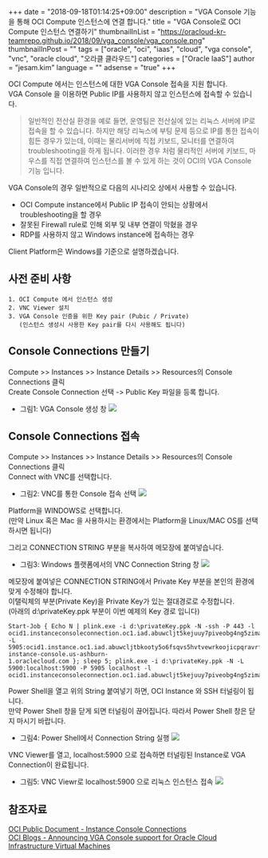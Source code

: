 +++
date = "2018-09-18T01:14:25+09:00"
description = "VGA Console 기능을 통해 OCI Compute 인스턴스에 연결 합니다."
title = "VGA Console로 OCI Compute 인스턴스 연결하기"
thumbnailInList = "https://oracloud-kr-teamrepo.github.io/2018/09/vga_console/vga_console.png"
thumbnailInPost = "" 
tags = ["oracle", "oci", "iaas", "cloud", "vga console", "vnc", "oracle cloud", "오라클 클라우드"]
categories = ["Oracle IaaS"]
author = "jesam.kim"
language = ""
adsense = "true"
+++

OCI Compute 에서는 인스턴스에 대한 VGA Console 접속을 지원 합니다.  
VGA Console 을 이용하면 Public IP를 사용하지 않고 인스턴스에 접속할 수 있습니다. 
 
> 일반적인 전산실 환경을 예로 들면, 운영팀은 전산실에 있는 리눅스 서버에 IP로 접속을 할 수 있습니다. 하지만 해당 리눅스에 부팅 문제 등으로 IP를 통한 접속이 힘든 경우가 있는데, 이때는 물리서버에 직접 키보드, 모니터를 연결하여 troubleshooting을 하게 됩니다. 이러한 경우 처럼 물리적인 서버에 키보드, 마우스를 직접 연결하여 인스턴스를 볼 수 있게 하는 것이 OCI의 VGA Console 기능 입니다.

VGA Console의 경우 일반적으로 다음의 시나리오 상에서 사용할 수 있습니다.  

- OCI Compute instance에서 Public IP 접속이 안되는 상황에서 troubleshooting을 할 경우  
- 잘못된 Firewall rule로 인해 외부 및 내부 연결이 막혔을 경우  
- RDP를 사용하지 않고 Windows instance에 접속하는 경우  
	
Client Platform은 Windows를 기준으로 설명하겠습니다.


## 사전 준비 사항

	1. OCI Compute 에서 인스턴스 생성
	2. VNC Viewer 설치
	3. VGA Console 인증을 위한 Key pair (Pubic / Private)
	   (인스턴스 생성시 사용한 Key pair를 다시 사용해도 됩니다)


## Console Connections 만들기

Compute >> Instances >> Instance Details >> Resources의 Console Connections 클릭  
Create Console Connection 선택 -> Public Key 파일을 등록 합니다.

- 그림1: VGA Console 생성 창
![](https://oracloud-kr-teamrepo.github.io/2018/09/vga_console/vga_console01.png) 


## Console Connections 접속

Compute >> Instances >> Instance Details >> Resources의 Console Connections 클릭  
Connect with VNC를 선택합니다.

- 그림2: VNC를 통한 Console 접속 선택
![](https://oracloud-kr-teamrepo.github.io/2018/09/vga_console/vga_console02.png)

Platform을 WINDOWS로 선택합니다.  
(만약 Linux 혹은 Mac 을 사용하시는 환경에서는 Platform을 Linux/MAC OS를 선택하시면 됩니다)   

그리고 CONNECTION STRING 부분을 복사하여 메모장에 붙여넣습니다. 

- 그림3: Windows 플랫폼에서의 VNC Connection String 창
![](https://oracloud-kr-teamrepo.github.io/2018/09/vga_console/vga_console03.png)

메모장에 붙여넣은 CONNECTION STRING에서 Private Key 부분을 본인의 환경에 맞게 수정해야 합니다.  
이탤릭체의 부분(Private Key)을 Private Key가 있는 절대경로로 수정합니다.  
(아래의 d:\privateKey.ppk 부분이 이번 예제의 Key 경로 입니다)

	Start-Job { Echo N | plink.exe -i d:\privateKey.ppk -N -ssh -P 443 -l
	ocid1.instanceconsoleconnection.oc1.iad.abuwcljt5kejuuy7piveobg4ng5zimaajwdhj4hggzmwarg5uhrcfk26m6ib -L
	5905:ocid1.instance.oc1.iad.abuwcljtbkooty5o6fsqvs5hvtvewrkoojicpqravrfezo7gkgiertt3upxa:5905 instance-console.us-ashburn-
	1.oraclecloud.com }; sleep 5; plink.exe -i d:\privateKey.ppk -N -L 5900:localhost:5900 -P 5905 localhost -l 
	ocid1.instanceconsoleconnection.oc1.iad.abuwcljt5kejuuy7piveobg4ng5zimaajwdhj4hggzmwarg5uhrcfk26m6ib

Power Shell을 열고 위의 String 붙여넣기 하면, OCI Instance 와 SSH 터널링이 됩니다.  
만약 Power Shell 창을 닫게 되면 터널링이 끊어집니다. 따라서 Power Shell 창은 닫지 마시기 바랍니다.

- 그림4: Power Shell에서 Connection String 실행
![](https://oracloud-kr-teamrepo.github.io/2018/09/vga_console/vga_console04.png)

VNC Viewer를 열고, localhost:5900 으로 접속하면 터널링된 Instance로 VGA Connection이 완료됩니다.

- 그림5: VNC Viewr로 localhost:5900 으로 리눅스 인스턴스 접속
![](https://oracloud-kr-teamrepo.github.io/2018/09/vga_console/vga_console05.png)


## 참조자료

[OCI Public Document - Instance Console Connections](https://docs.cloud.oracle.com/iaas/Content/Compute/References/serialconsole.htm?tocpath=Services%7CCompute%7C_____14)  
[OCI Blogs - Announcing VGA Console support for Oracle Cloud Infrastructure Virtual Machines](https://blogs.oracle.com/cloud-infrastructure/announcing-vga-console-support-for-oracle-cloud-infrastructure-virtual-machines)
